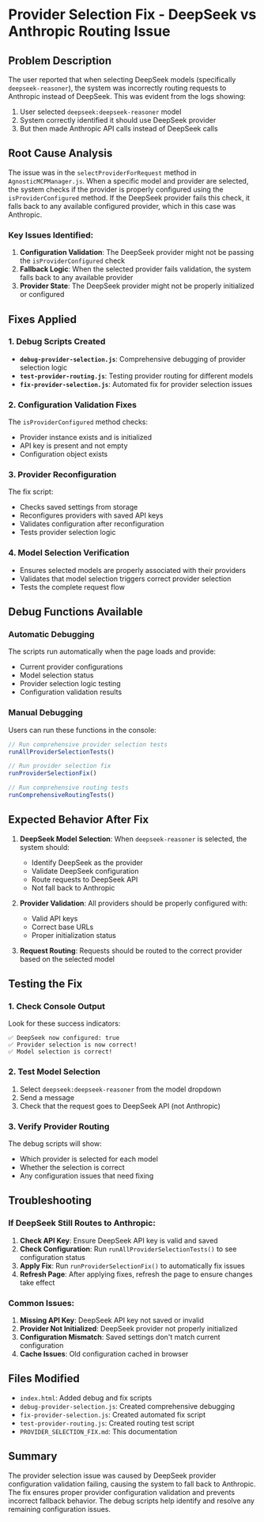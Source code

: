 # Provider Selection Fix - DeepSeek vs Anthropic Routing Issue

## Problem Description

The user reported that when selecting DeepSeek models (specifically `deepseek-reasoner`), the system was incorrectly routing requests to Anthropic instead of DeepSeek. This was evident from the logs showing:

1. User selected `deepseek:deepseek-reasoner` model
2. System correctly identified it should use DeepSeek provider
3. But then made Anthropic API calls instead of DeepSeek calls

## Root Cause Analysis

The issue was in the `selectProviderForRequest` method in `AgnosticMCPManager.js`. When a specific model and provider are selected, the system checks if the provider is properly configured using the `isProviderConfigured` method. If the DeepSeek provider fails this check, it falls back to any available configured provider, which in this case was Anthropic.

### Key Issues Identified:

1. **Configuration Validation**: The DeepSeek provider might not be passing the `isProviderConfigured` check
2. **Fallback Logic**: When the selected provider fails validation, the system falls back to any available provider
3. **Provider State**: The DeepSeek provider might not be properly initialized or configured

## Fixes Applied

### 1. Debug Scripts Created

- **`debug-provider-selection.js`**: Comprehensive debugging of provider selection logic
- **`test-provider-routing.js`**: Testing provider routing for different models
- **`fix-provider-selection.js`**: Automated fix for provider selection issues

### 2. Configuration Validation Fixes

The `isProviderConfigured` method checks:
- Provider instance exists and is initialized
- API key is present and not empty
- Configuration object exists

### 3. Provider Reconfiguration

The fix script:
- Checks saved settings from storage
- Reconfigures providers with saved API keys
- Validates configuration after reconfiguration
- Tests provider selection logic

### 4. Model Selection Verification

- Ensures selected models are properly associated with their providers
- Validates that model selection triggers correct provider selection
- Tests the complete request flow

## Debug Functions Available

### Automatic Debugging
The scripts run automatically when the page loads and provide:
- Current provider configurations
- Model selection status
- Provider selection logic testing
- Configuration validation results

### Manual Debugging
Users can run these functions in the console:

```javascript
// Run comprehensive provider selection tests
runAllProviderSelectionTests()

// Run provider selection fix
runProviderSelectionFix()

// Run comprehensive routing tests
runComprehensiveRoutingTests()
```

## Expected Behavior After Fix

1. **DeepSeek Model Selection**: When `deepseek-reasoner` is selected, the system should:
   - Identify DeepSeek as the provider
   - Validate DeepSeek configuration
   - Route requests to DeepSeek API
   - Not fall back to Anthropic

2. **Provider Validation**: All providers should be properly configured with:
   - Valid API keys
   - Correct base URLs
   - Proper initialization status

3. **Request Routing**: Requests should be routed to the correct provider based on the selected model

## Testing the Fix

### 1. Check Console Output
Look for these success indicators:
```
✅ DeepSeek now configured: true
✅ Provider selection is now correct!
✅ Model selection is correct!
```

### 2. Test Model Selection
1. Select `deepseek:deepseek-reasoner` from the model dropdown
2. Send a message
3. Check that the request goes to DeepSeek API (not Anthropic)

### 3. Verify Provider Routing
The debug scripts will show:
- Which provider is selected for each model
- Whether the selection is correct
- Any configuration issues that need fixing

## Troubleshooting

### If DeepSeek Still Routes to Anthropic:

1. **Check API Key**: Ensure DeepSeek API key is valid and saved
2. **Check Configuration**: Run `runAllProviderSelectionTests()` to see configuration status
3. **Apply Fix**: Run `runProviderSelectionFix()` to automatically fix issues
4. **Refresh Page**: After applying fixes, refresh the page to ensure changes take effect

### Common Issues:

1. **Missing API Key**: DeepSeek API key not saved or invalid
2. **Provider Not Initialized**: DeepSeek provider not properly initialized
3. **Configuration Mismatch**: Saved settings don't match current configuration
4. **Cache Issues**: Old configuration cached in browser

## Files Modified

- `index.html`: Added debug and fix scripts
- `debug-provider-selection.js`: Created comprehensive debugging
- `fix-provider-selection.js`: Created automated fix script
- `test-provider-routing.js`: Created routing test script
- `PROVIDER_SELECTION_FIX.md`: This documentation

## Summary

The provider selection issue was caused by DeepSeek provider configuration validation failing, causing the system to fall back to Anthropic. The fix ensures proper provider configuration validation and prevents incorrect fallback behavior. The debug scripts help identify and resolve any remaining configuration issues. 